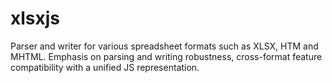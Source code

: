 # xlsxjs

Parser and writer for various spreadsheet formats such as XLSX, HTM and MHTML. Emphasis on parsing and writing robustness, cross-format feature compatibility with a unified JS representation.

